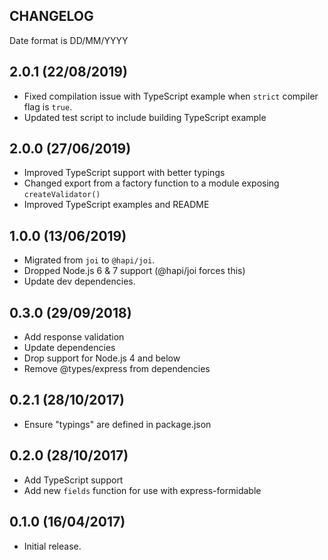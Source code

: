 ## CHANGELOG
Date format is DD/MM/YYYY

## 2.0.1 (22/08/2019)
* Fixed compilation issue with TypeScript example when `strict` compiler flag is `true`.
* Updated test script to include building TypeScript example

## 2.0.0 (27/06/2019)
* Improved TypeScript support with better typings
* Changed export from a factory function to a module exposing `createValidator()` 
* Improved TypeScript examples and README

## 1.0.0 (13/06/2019)
* Migrated from `joi` to `@hapi/joi`.
* Dropped Node.js 6 & 7 support (@hapi/joi forces this)
* Update dev dependencies.

## 0.3.0 (29/09/2018)
* Add response validation
* Update dependencies
* Drop support for Node.js 4 and below
* Remove @types/express from dependencies

## 0.2.1 (28/10/2017)
* Ensure "typings" are defined in package.json

## 0.2.0 (28/10/2017)
* Add TypeScript support
* Add new `fields` function for use with express-formidable

## 0.1.0 (16/04/2017)
* Initial release.
